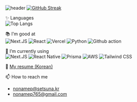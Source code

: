 ![header](https://capsule-render.vercel.app/api?type=waving&color=timeAuto&height=250&section=header&text=NA`ME%20Github&fontSize=45&animation=fadeIn)
[![GitHub Streak](https://streak-stats.demolab.com?user=nonamep765&theme=vue-dark&hide_border=true&date_format=%5BY.%5Dn.j&exclude_days=Sun%2CSat)](https://git.io/streak-stats)

✨ Languages<br>
![Top Langs](https://github-readme-stats.vercel.app/api/top-langs/?username=nonamep765&langs_count=5&layout=donut&theme=vue-dark&hide_border=true&hide=html,css,scss,shell,php,blade,tsql,scss,less,stylus,styl,teX)

📚 I'm good at<br>
![Next.JS](https://img.shields.io/badge/Next.js-000?logo=nextdotjs&logoColor=fff&style=for-the-badge)
![React](https://img.shields.io/badge/React-20232A?style=for-the-badge&logo=react&logoColor=61DAFB)
![Vercel](https://img.shields.io/badge/Vercel-000000?style=for-the-badge&logo=vercel&logoColor=white)
![Python](https://img.shields.io/badge/Python-3776AB?style=for-the-badge&logo=python&logoColor=white)
![Github action](https://img.shields.io/badge/GitHub-100000?style=for-the-badge&logo=github&logoColor=white)

🌱 I’m currently using<br>
![Next.JS](https://img.shields.io/badge/Next.js-000?logo=nextdotjs&logoColor=fff&style=for-the-badge)
![React Native](https://img.shields.io/badge/React_Native-20232A?style=for-the-badge&logo=react&logoColor=61DAFB)
![Prisma](https://img.shields.io/badge/Prisma-3982CE?style=for-the-badge&logo=Prisma&logoColor=white)
![AWS](https://img.shields.io/badge/Amazon_AWS-232F3E?style=for-the-badge&logo=amazon-aws&logoColor=white)
![Tailwind CSS](https://img.shields.io/badge/Tailwind_CSS-38B2AC?style=for-the-badge&logo=tailwind-css&logoColor=white)


📝 [My resume (Korean)](https://nonamep.notion.site/89c4e0dbe70942a58beec1cda4deb560?pvs=4)

📫 How to reach me<br>
- nonamep@setsuna.kr
- nonamep765@gmail.com
